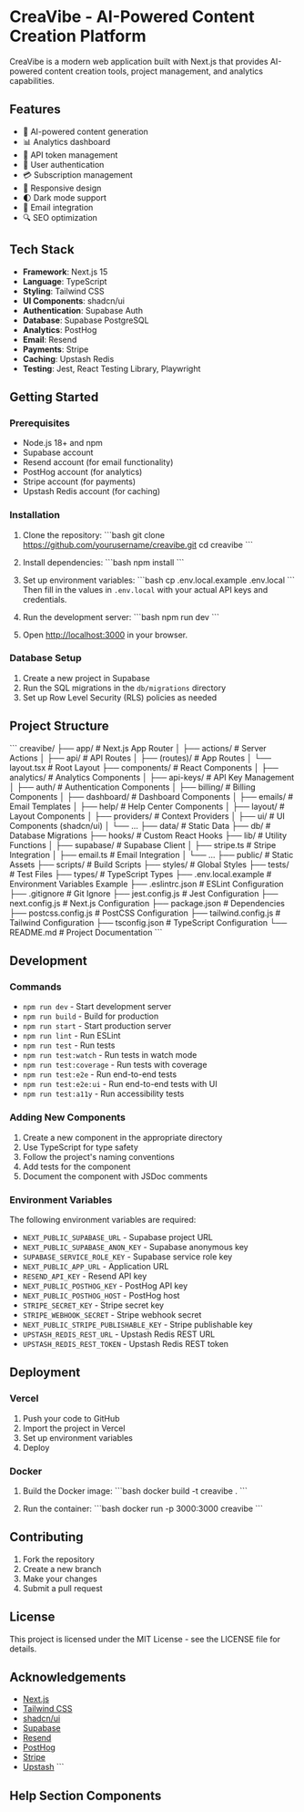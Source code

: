 # CreaVibe - AI-Powered Content Creation Platform

CreaVibe is a modern web application built with Next.js that provides AI-powered content creation tools, project management, and analytics capabilities.

## Features

- 🤖 AI-powered content generation
- 📊 Analytics dashboard
- 🔑 API token management
- 👤 User authentication
- 💳 Subscription management
- 📱 Responsive design
- 🌓 Dark mode support
- 📧 Email integration
- 🔍 SEO optimization

## Tech Stack

- **Framework**: Next.js 15
- **Language**: TypeScript
- **Styling**: Tailwind CSS
- **UI Components**: shadcn/ui
- **Authentication**: Supabase Auth
- **Database**: Supabase PostgreSQL
- **Analytics**: PostHog
- **Email**: Resend
- **Payments**: Stripe
- **Caching**: Upstash Redis
- **Testing**: Jest, React Testing Library, Playwright

## Getting Started

### Prerequisites

- Node.js 18+ and npm
- Supabase account
- Resend account (for email functionality)
- PostHog account (for analytics)
- Stripe account (for payments)
- Upstash Redis account (for caching)

### Installation

1. Clone the repository:
   \`\`\`bash
   git clone https://github.com/yourusername/creavibe.git
   cd creavibe
   \`\`\`

2. Install dependencies:
   \`\`\`bash
   npm install
   \`\`\`

3. Set up environment variables:
   \`\`\`bash
   cp .env.local.example .env.local
   \`\`\`
   Then fill in the values in `.env.local` with your actual API keys and credentials.

4. Run the development server:
   \`\`\`bash
   npm run dev
   \`\`\`

5. Open [http://localhost:3000](http://localhost:3000) in your browser.

### Database Setup

1. Create a new project in Supabase
2. Run the SQL migrations in the `db/migrations` directory
3. Set up Row Level Security (RLS) policies as needed

## Project Structure

\`\`\`
creavibe/
├── app/                  # Next.js App Router
│   ├── actions/          # Server Actions
│   ├── api/              # API Routes
│   ├── (routes)/         # App Routes
│   └── layout.tsx        # Root Layout
├── components/           # React Components
│   ├── analytics/        # Analytics Components
│   ├── api-keys/         # API Key Management
│   ├── auth/             # Authentication Components
│   ├── billing/          # Billing Components
│   ├── dashboard/        # Dashboard Components
│   ├── emails/           # Email Templates
│   ├── help/             # Help Center Components
│   ├── layout/           # Layout Components
│   ├── providers/        # Context Providers
│   ├── ui/               # UI Components (shadcn/ui)
│   └── ...
├── data/                 # Static Data
├── db/                   # Database Migrations
├── hooks/                # Custom React Hooks
├── lib/                  # Utility Functions
│   ├── supabase/         # Supabase Client
│   ├── stripe.ts         # Stripe Integration
│   ├── email.ts          # Email Integration
│   └── ...
├── public/               # Static Assets
├── scripts/              # Build Scripts
├── styles/               # Global Styles
├── tests/                # Test Files
├── types/                # TypeScript Types
├── .env.local.example    # Environment Variables Example
├── .eslintrc.json        # ESLint Configuration
├── .gitignore            # Git Ignore
├── jest.config.js        # Jest Configuration
├── next.config.js        # Next.js Configuration
├── package.json          # Dependencies
├── postcss.config.js     # PostCSS Configuration
├── tailwind.config.js    # Tailwind Configuration
├── tsconfig.json         # TypeScript Configuration
└── README.md             # Project Documentation
\`\`\`

## Development

### Commands

- `npm run dev` - Start development server
- `npm run build` - Build for production
- `npm run start` - Start production server
- `npm run lint` - Run ESLint
- `npm run test` - Run tests
- `npm run test:watch` - Run tests in watch mode
- `npm run test:coverage` - Run tests with coverage
- `npm run test:e2e` - Run end-to-end tests
- `npm run test:e2e:ui` - Run end-to-end tests with UI
- `npm run test:a11y` - Run accessibility tests

### Adding New Components

1. Create a new component in the appropriate directory
2. Use TypeScript for type safety
3. Follow the project's naming conventions
4. Add tests for the component
5. Document the component with JSDoc comments

### Environment Variables

The following environment variables are required:

- `NEXT_PUBLIC_SUPABASE_URL` - Supabase project URL
- `NEXT_PUBLIC_SUPABASE_ANON_KEY` - Supabase anonymous key
- `SUPABASE_SERVICE_ROLE_KEY` - Supabase service role key
- `NEXT_PUBLIC_APP_URL` - Application URL
- `RESEND_API_KEY` - Resend API key
- `NEXT_PUBLIC_POSTHOG_KEY` - PostHog API key
- `NEXT_PUBLIC_POSTHOG_HOST` - PostHog host
- `STRIPE_SECRET_KEY` - Stripe secret key
- `STRIPE_WEBHOOK_SECRET` - Stripe webhook secret
- `NEXT_PUBLIC_STRIPE_PUBLISHABLE_KEY` - Stripe publishable key
- `UPSTASH_REDIS_REST_URL` - Upstash Redis REST URL
- `UPSTASH_REDIS_REST_TOKEN` - Upstash Redis REST token

## Deployment

### Vercel

1. Push your code to GitHub
2. Import the project in Vercel
3. Set up environment variables
4. Deploy

### Docker

1. Build the Docker image:
   \`\`\`bash
   docker build -t creavibe .
   \`\`\`

2. Run the container:
   \`\`\`bash
   docker run -p 3000:3000 creavibe
   \`\`\`

## Contributing

1. Fork the repository
2. Create a new branch
3. Make your changes
4. Submit a pull request

## License

This project is licensed under the MIT License - see the LICENSE file for details.

## Acknowledgements

- [Next.js](https://nextjs.org/)
- [Tailwind CSS](https://tailwindcss.com/)
- [shadcn/ui](https://ui.shadcn.com/)
- [Supabase](https://supabase.com/)
- [Resend](https://resend.com/)
- [PostHog](https://posthog.com/)
- [Stripe](https://stripe.com/)
- [Upstash](https://upstash.com/)
\`\`\`

## Help Section Components
